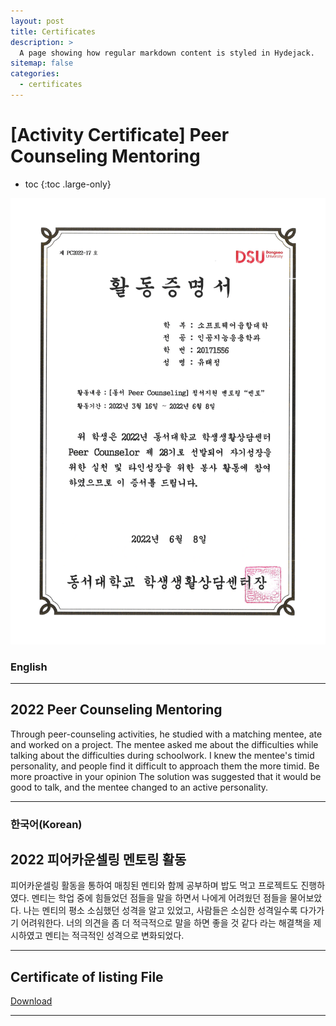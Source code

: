 ```yaml
---
layout: post
title: Certificates
description: >
  A page showing how regular markdown content is styled in Hydejack.
sitemap: false
categories:
  - certificates
---
```


# [Activity Certificate] Peer Counseling Mentoring

* toc
{:toc .large-only}


![screenshot](/assets/img/blog/example-content-peerc.png)

### English
---
## 2022 Peer Counseling Mentoring
 Through peer-counseling activities, he studied with a matching mentee, ate and worked on a project. The mentee asked me about the difficulties while talking about the difficulties during schoolwork. I knew the mentee's timid personality, and people find it difficult to approach them the more timid. Be more proactive in your opinion The solution was suggested that it would be good to talk, and the mentee changed to an active personality.
 
---

### 한국어(Korean)
## 2022 피어카운셀링 멘토링 활동
  
  피어카운셀링 활동을 통하여 매칭된 멘티와 함께 공부하며 밥도 먹고 프로젝트도 진행하였다. 멘티는 학업 중에 힘들었던 점들을 말을 하면서 나에게 어려웠던 점들을 물어보았다. 나는 멘티의 평소 소심했던 성격을 알고 있었고, 사람들은 소심한 성격일수록 다가가기 어려워한다. 너의 의견을 좀 더 적극적으로 말을 하면 좋을 것 같다 라는 해결책을 제시하였고 멘티는 적극적인 성격으로 변화되었다.

---

## Certificate of listing File
[Download](https://bit.ly/3MB6aSk)

---